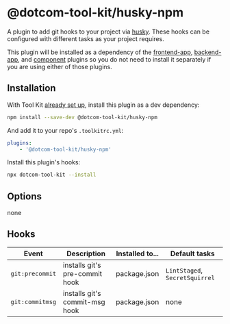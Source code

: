 # @dotcom-tool-kit/husky-npm

A plugin to add git hooks to your project via [husky](https://typicode.github.io/husky/#/). These hooks can be configured with different tasks as your project requires.

This plugin will be installed as a dependency of the [frontend-app](https://github.com/Financial-Times/dotcom-tool-kit/tree/main/plugins/frontend-app), [backend-app](https://github.com/Financial-Times/dotcom-tool-kit/tree/main/plugins/backend-app), and [component](https://github.com/Financial-Times/dotcom-tool-kit/tree/main/plugins/component) plugins so you do not need to install it separately if you are using either of those plugins.

## Installation

With Tool Kit [already set up](https://github.com/financial-times/dotcom-tool-kit#installing-and-using-tool-kit), install this plugin as a dev dependency:

```sh
npm install --save-dev @dotcom-tool-kit/husky-npm
```

And add it to your repo's `.toolkitrc.yml`:

```yaml
plugins:
    - '@dotcom-tool-kit/husky-npm'
```

Install this plugin's hooks:

```sh
npx dotcom-tool-kit --install
```

## Options

none

## Hooks

| Event | Description | Installed to...| Default tasks |
|-|-|-|-|
| `git:precommit` | installs git's pre-commit hook | package.json  | `LintStaged`, `SecretSquirrel` |
| `git:commitmsg` | installs git's commit-msg hook | package.json  | none |
